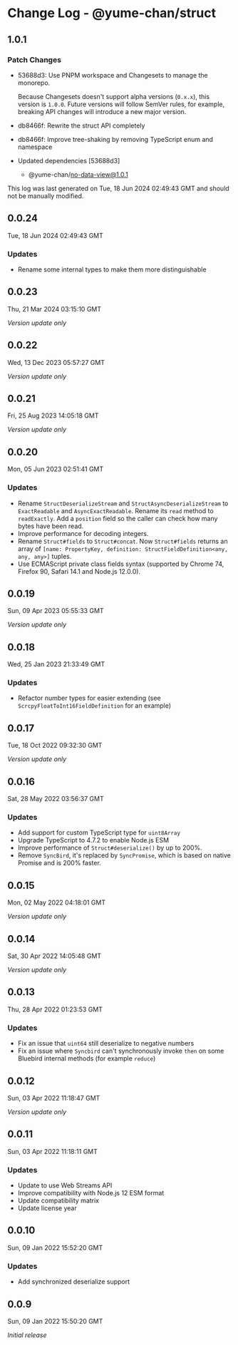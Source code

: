# Change Log - @yume-chan/struct

## 1.0.1

### Patch Changes

- 53688d3: Use PNPM workspace and Changesets to manage the monorepo.

  Because Changesets doesn't support alpha versions (`0.x.x`), this version is `1.0.0`. Future versions will follow SemVer rules, for example, breaking API changes will introduce a new major version.

- db8466f: Rewrite the struct API completely
- db8466f: Improve tree-shaking by removing TypeScript enum and namespace
- Updated dependencies [53688d3]
  - @yume-chan/no-data-view@1.0.1

This log was last generated on Tue, 18 Jun 2024 02:49:43 GMT and should not be manually modified.

## 0.0.24

Tue, 18 Jun 2024 02:49:43 GMT

### Updates

- Rename some internal types to make them more distinguishable

## 0.0.23

Thu, 21 Mar 2024 03:15:10 GMT

_Version update only_

## 0.0.22

Wed, 13 Dec 2023 05:57:27 GMT

_Version update only_

## 0.0.21

Fri, 25 Aug 2023 14:05:18 GMT

_Version update only_

## 0.0.20

Mon, 05 Jun 2023 02:51:41 GMT

### Updates

- Rename `StructDeserializeStream` and `StructAsyncDeserializeStream` to `ExactReadable` and `AsyncExactReadable`. Rename its `read` method to `readExactly`. Add a `position` field so the caller can check how many bytes have been read.
- Improve performance for decoding integers.
- Rename `Struct#fields` to `Struct#concat`. Now `Struct#fields` returns an array of `[name: PropertyKey, definition: StructFieldDefinition<any, any, any>]` tuples.
- Use ECMAScript private class fields syntax (supported by Chrome 74, Firefox 90, Safari 14.1 and Node.js 12.0.0).

## 0.0.19

Sun, 09 Apr 2023 05:55:33 GMT

_Version update only_

## 0.0.18

Wed, 25 Jan 2023 21:33:49 GMT

### Updates

- Refactor number types for easier extending (see `ScrcpyFloatToInt16FieldDefinition` for an example)

## 0.0.17

Tue, 18 Oct 2022 09:32:30 GMT

_Version update only_

## 0.0.16

Sat, 28 May 2022 03:56:37 GMT

### Updates

- Add support for custom TypeScript type for `uint8Array`
- Upgrade TypeScript to 4.7.2 to enable Node.js ESM
- Improve performance of `Struct#deserialize()` by up to 200%.
- Remove `SyncBird`, it's replaced by `SyncPromise`, which is based on native Promise and is 200% faster.

## 0.0.15

Mon, 02 May 2022 04:18:01 GMT

_Version update only_

## 0.0.14

Sat, 30 Apr 2022 14:05:48 GMT

_Version update only_

## 0.0.13

Thu, 28 Apr 2022 01:23:53 GMT

### Updates

- Fix an issue that `uint64` still deserialize to negative numbers
- Fix an issue where `Syncbird` can't synchronously invoke `then` on some Bluebird internal methods (for example `reduce`)

## 0.0.12

Sun, 03 Apr 2022 11:18:47 GMT

_Version update only_

## 0.0.11

Sun, 03 Apr 2022 11:18:11 GMT

### Updates

- Update to use Web Streams API
- Improve compatibility with Node.js 12 ESM format
- Update compatibility matrix
- Update license year

## 0.0.10

Sun, 09 Jan 2022 15:52:20 GMT

### Updates

- Add synchronized deserialize support

## 0.0.9

Sun, 09 Jan 2022 15:50:20 GMT

_Initial release_
